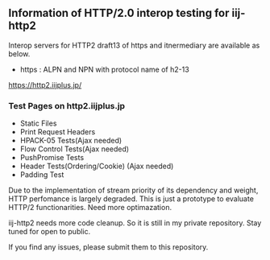 ## Information of HTTP/2.0 interop testing for iij-http2

Interop servers for HTTP2 draft13 of https and itnermediary are available as below.

+ https : ALPN and NPN with protocol name of h2-13

 https://http2.iijplus.jp/

### Test Pages on http2.iijplus.jp
+ Static Files
+ Print Request Headers
+ HPACK-05 Tests(Ajax needed)
+ Flow Control Tests(Ajax needed)
+ PushPromise Tests
+ Header Tests(Ordering/Cookie) (Ajax needed)
+ Padding Test

Due to the implementation of stream priority of its dependency and weight, HTTP perfomance is largely degraded.
This is just a prototype to evaluate HTTP/2 functionarities. Need more optimazation.

iij-http2 needs more code cleanup. So it is still in my private repository. Stay tuned for open to public.

If you find any issues, please submit them to this repository.
